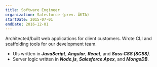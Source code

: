 ```yaml
---
title: Software Engineer
organization: Salesforce (prev. ÄKTA)
startDate: 2015-07-01
endDate: 2016-12-01
---
```


Architected/built web applications for client customers. Wrote CLI and scaffolding tools for our development team.

* UIs written in ***JavaScript***, ***Angular***, ***React***, and ***Sass CSS (SCSS)***.
* Server logic written in ***Node.js***, ***Salesforce Apex***, and ***MongoDB***.
